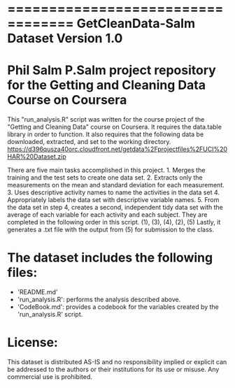 ==================================
GetCleanData-Salm Dataset
Version 1.0
==================================
Phil Salm
P.Salm project repository for the Getting and Cleaning Data Course on Coursera
==================================

This "run_analysis.R" script was written for the course project of the "Getting and Cleaning Data" course on Coursera.
It requires the data.table library in order to function.
It also requires that the following data be downloaded, extracted, and set to the working directory.
https://d396qusza40orc.cloudfront.net/getdata%2Fprojectfiles%2FUCI%20HAR%20Dataset.zip 

There are five main tasks accomplished in this project.
        1. Merges the training and the test sets to create one data set.
        2. Extracts only the measurements on the mean and standard deviation for each measurement. 
        3. Uses descriptive activity names to name the activities in the data set
        4. Appropriately labels the data set with descriptive variable names. 
        5. From the data set in step 4, creates a second, independent tidy data set with the average of each variable for 
                each activity and each subject.
They are completed in the following order in this script.  (1), (3), (4), (2), (5)
Lastly, it generates a .txt file with the output from (5) for submission to the class.

The dataset includes the following files:
=========================================
- 'README.md'
- 'run_analysis.R': performs the analysis described above.
- 'CodeBook.md': provides a codebook for the variables created by the 'run_analysis.R' script.

License:
========
This dataset is distributed AS-IS and no responsibility implied or explicit can be addressed to the authors or their institutions for its use or misuse. Any commercial use is prohibited.
